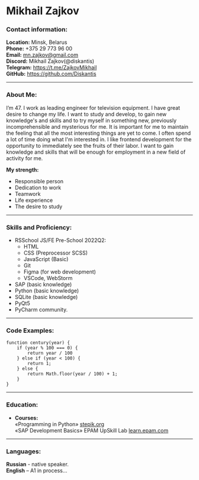 # Mikhail Zajkov


### Contact information:
**Location:** Minsk, Belarus\
**Phone:** +375 29 773 96 00\
**Email:** mn.zajkov@gmail.com\
**Discord:** Mikhail Zajkov(@diskantis)\
**Telegram:** https://t.me/ZajkovMikhail \
**GitHub:** https://github.com/Diskantis
***


### About Me:


I’m 47. I work as leading engineer for television equipment.
I have great desire to change my life. I want to study and develop, to gain new knowledge's and skills and to try myself in something new, previously incomprehensible and mysterious for me.
It is important for me to maintain the feeling that all the most interesting things are yet to come. I often spend a lot of time doing what I'm interested in. I like frontend development for the opportunity to immediately see the fruits of their labor. I want to gain knowledge and skills that will be enough for employment in a new field of activity for me.


**My strength:**
* Responsible person
* Dedication to work
* Teamwork
* Life experience
* The desire to study
***


### Skills and Proficiency:


- RSSchool JS/FE Pre-School 2022Q2:
  * HTML
  * CSS (Preprocessor SCSS)
  * JavaScript (Basic)
  * Git
  * Figma (for web development)
  * VSCode, WebStorm
- SAP (basic knowledge)
- Python (basic knowledge)
- SQLite (basic knowledge)
- PyQt5
- PyCharm community.
***


### Code Examples:


``` 
function century(year) {
    if (year % 100 === 0) {
        return year / 100
    } else if (year < 100) {
        return 1;
    } else {
        return Math.floor(year / 100) + 1;
    }
}
```
***


### Education:


* **Courses:**\
    «Programming in Python» [stepik.org](https://stepik.org/course/67/syllabus?auth=login) \
    «SAP Development Basics» EPAM UpSkill Lab [learn.epam.com](https://learn.epam.com)
***


### Languages:


**Russian** - native speaker.\
**English** – A1 in process…